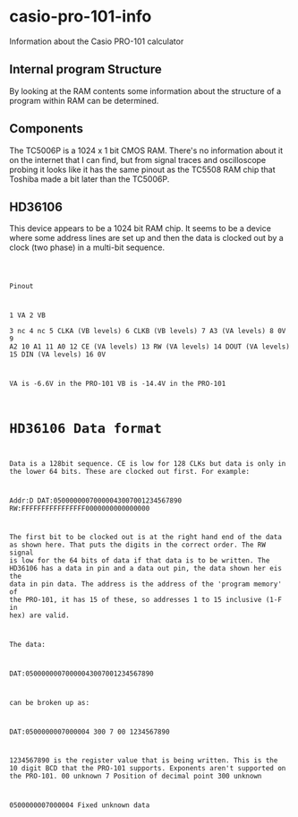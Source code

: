 # casio-pro-101-info
Information about the Casio PRO-101 calculator

Internal program Structure
--------------------------

By looking at the RAM contents some information about the structure of a program within RAM can
be determined.

Components
----------

The TC5006P is a 1024 x 1 bit CMOS RAM. There's no information about it on the internet that I can find, but 
from signal traces and oscilloscope probing it looks like it has the same pinout as the TC5508 RAM chip that Toshiba
made a bit later than the TC5006P.

HD36106
-------

This device appears to be a 1024 bit RAM chip. It seems to be a device where some address lines are set up and then the data is clocked out by a clock (two phase) in a multi-bit sequence.

<code>

  Pinout
  
  1   VA
  2   VB  
  3   nc
  4   nc
  5   CLKA    (VB levels)
  6   CLKB    (VB levels)
  7   A3      (VA levels)
  8   0V
  9   A2
  10  A1
  11  A0
  12  CE      (VA levels)
  13  RW      (VA levels)
  14  DOUT    (VA levels)
  15  DIN     (VA levels)
  16  0V
 
  VA is -6.6V in the PRO-101
  VB is -14.4V in the PRO-101
  
  HD36106 Data format
  ===================
  
  Data is a 128bit sequence. CE is low for 128 CLKs but data is only in the lower 64 bits. These are clocked out first. For example:
  
  Addr:D DAT:05000000070000043007001234567890 RW:FFFFFFFFFFFFFFFF0000000000000000
  
  The first bit to be clocked out is at the right hand end of the data as shown here. That puts the digits in the correct order. The RW signal is low for the 64 bits of data if that data is to be written. The HD36106 has a data in pin and a data out pin, the data shown her eis the data in pin data.
  The address is the address of the 'program memory' of the PRO-101, it has 15 of these, so addresses 1 to 15 inclusive (1-F in hex) are valid. 
  
  The data:
  
  DAT:05000000070000043007001234567890
  
  can be broken up as:
  
  DAT:0500000007000004 300 7 00 1234567890
  
  1234567890    is the register value that is being written. This is the 10 digit BCD that 
                the PRO-101 supports. Exponents aren't supported on the PRO-101.
  00            unknown
  7             Position of decimal point
  300           unknown
  
  0500000007000004  Fixed unknown data
  
  
